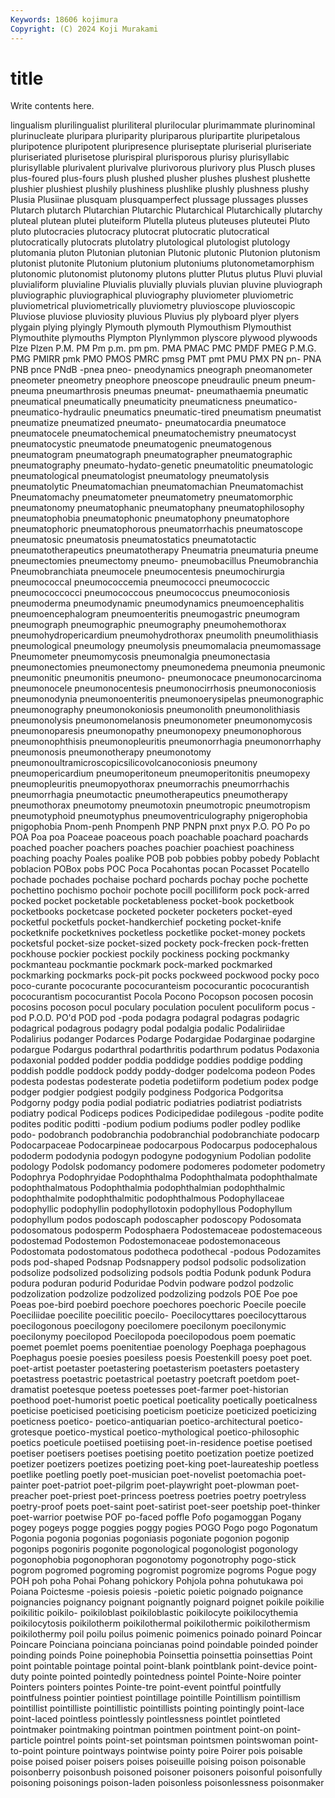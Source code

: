 ```yaml
---
Keywords: 18606 kojimura
Copyright: (C) 2024 Koji Murakami
---
```


# title

Write contents here.



lingualism plurilingualist pluriliteral plurilocular plurimammate
plurinominal plurinucleate pluripara pluriparity pluriparous pluripartite pluripetalous pluripotence pluripotent pluripresence
pluriseptate pluriserial pluriseriate pluriseriated plurisetose plurispiral plurisporous plurisy plurisyllabic plurisyllable
plurivalent plurivalve plurivorous plurivory plus Plusch pluses plus-foured plus-fours plush
plushed plusher plushes plushest plushette plushier plushiest plushily plushiness plushlike
plushly plushness plushy Plusia Plusiinae plusquam plusquamperfect plussage plussages plusses
Plutarch plutarch Plutarchian Plutarchic Plutarchical Plutarchically plutarchy pluteal plutean plutei
pluteiform Plutella pluteus pluteuses pluteutei Pluto pluto plutocracies plutocracy plutocrat
plutocratic plutocratical plutocratically plutocrats plutolatry plutological plutologist plutology plutomania pluton
Plutonian plutonian Plutonic plutonic Plutonion plutonism plutonist plutonite Plutonium plutonium
plutoniums plutonometamorphism plutonomic plutonomist plutonomy plutons plutter Plutus plutus Pluvi
pluvial pluvialiform pluvialine Pluvialis pluvially pluvials pluvian pluvine pluviograph pluviographic
pluviographical pluviography pluviometer pluviometric pluviometrical pluviometrically pluviometry pluvioscope pluvioscopic Pluviose
pluviose pluviosity pluvious Pluvius ply plyboard plyer plyers plygain plying
plyingly Plymouth plymouth Plymouthism Plymouthist Plymouthite plymouths Plympton Plynlymmon plyscore
plywood plywoods Plze Plzen P.M. PM Pm p.m. pm pm.
PMA PMAC PMC PMDF PMEG P.M.G. PMG PMIRR pmk PMO
PMOS PMRC pmsg PMT pmt PMU PMX PN pn- PNA
PNB pnce PNdB -pnea pneo- pneodynamics pneograph pneomanometer pneometer pneometry
pneophore pneoscope pneudraulic pneum pneum- pneuma pneumarthrosis pneumas pneumat- pneumathaemia
pneumatic pneumatical pneumatically pneumaticity pneumaticness pneumatico- pneumatico-hydraulic pneumatics pneumatic-tired pneumatism
pneumatist pneumatize pneumatized pneumato- pneumatocardia pneumatoce pneumatocele pneumatochemical pneumatochemistry pneumatocyst
pneumatocystic pneumatode pneumatogenic pneumatogenous pneumatogram pneumatograph pneumatographer pneumatographic pneumatography pneumato-hydato-genetic
pneumatolitic pneumatologic pneumatological pneumatologist pneumatology pneumatolysis pneumatolytic Pneumatomachian pneumatomachian Pneumatomachist
Pneumatomachy pneumatometer pneumatometry pneumatomorphic pneumatonomy pneumatophanic pneumatophany pneumatophilosophy pneumatophobia pneumatophonic
pneumatophony pneumatophore pneumatophoric pneumatophorous pneumatorrhachis pneumatoscope pneumatosic pneumatosis pneumatostatics pneumatotactic
pneumatotherapeutics pneumatotherapy Pneumatria pneumaturia pneume pneumectomies pneumectomy pneumo- pneumobacillus Pneumobranchia
Pneumobranchiata pneumocele pneumocentesis pneumochirurgia pneumococcal pneumococcemia pneumococci pneumococcic pneumococcocci pneumococcous
pneumococcus pneumoconiosis pneumoderma pneumodynamic pneumodynamics pneumoencephalitis pneumoencephalogram pneumoenteritis pneumogastric pneumogram
pneumograph pneumographic pneumography pneumohemothorax pneumohydropericardium pneumohydrothorax pneumolith pneumolithiasis pneumological pneumology
pneumolysis pneumomalacia pneumomassage Pneumometer pneumomycosis pneumonalgia pneumonectasia pneumonectomies pneumonectomy pneumonedema
pneumonia pneumonic pneumonitic pneumonitis pneumono- pneumonocace pneumonocarcinoma pneumonocele pneumonocentesis pneumonocirrhosis
pneumonoconiosis pneumonodynia pneumonoenteritis pneumonoerysipelas pneumonographic pneumonography pneumonokoniosis pneumonolith pneumonolithiasis pneumonolysis
pneumonomelanosis pneumonometer pneumonomycosis pneumonoparesis pneumonopathy pneumonopexy pneumonophorous pneumonophthisis pneumonopleuritis pneumonorrhagia
pneumonorrhaphy pneumonosis pneumonotherapy pneumonotomy pneumonoultramicroscopicsilicovolcanoconiosis pneumony pneumopericardium pneumoperitoneum pneumoperitonitis pneumopexy
pneumopleuritis pneumopyothorax pneumorrachis pneumorrhachis pneumorrhagia pneumotactic pneumotherapeutics pneumotherapy pneumothorax pneumotomy
pneumotoxin pneumotropic pneumotropism pneumotyphoid pneumotyphus pneumoventriculography pnigerophobia pnigophobia Pnom-penh Pnompenh
PNP PNPN pnxt pnyx P.O. PO Po po POA Poa
poa Poaceae poaceous poach poachable poachard poachards poached poacher poachers
poaches poachier poachiest poachiness poaching poachy Poales poalike POB pob
pobbies pobby pobedy Poblacht poblacion POBox pobs POC Poca Pocahontas
pocan Pocasset Pocatello pochade pochades pochaise pochard pochards pochay poche
pochette pochettino pochismo pochoir pochote pocill pocilliform pock pock-arred pocked
pocket pocketable pocketableness pocket-book pocketbook pocketbooks pocketcase pocketed pocketer pocketers
pocket-eyed pocketful pocketfuls pocket-handkerchief pocketing pocket-knife pocketknife pocketknives pocketless pocketlike
pocket-money pockets pocketsful pocket-size pocket-sized pockety pock-frecken pock-fretten pockhouse pockier
pockiest pockily pockiness pocking pockmanky pockmanteau pockmantie pockmark pock-marked pockmarked
pockmarking pockmarks pock-pit pocks pockweed pockwood pocky poco poco-curante pococurante
pococuranteism pococurantic pococurantish pococurantism pococurantist Pocola Pocono Pocopson pocosen pocosin
pocosins pocoson pocul poculary poculation poculent poculiform pocus -pod P.O.D.
PO'd POD pod -poda podagra podagral podagras podagric podagrical podagrous
podagry podal podalgia podalic Podaliriidae Podalirius podanger Podarces Podarge Podargidae
Podarginae podargine podargue Podargus podarthral podarthritis podarthrum podatus Podaxonia podaxonial
podded podder poddia poddidge poddies poddige podding poddish poddle poddock
poddy poddy-dodger podelcoma podeon Podes podesta podestas podesterate podetia podetiiform
podetium podex podge podger podgier podgiest podgily podginess Podgorica Podgoritsa
Podgorny podgy podia podial podiatric podiatries podiatrist podiatrists podiatry podical
Podiceps podices Podicipedidae podilegous -podite podite podites poditic poditti -podium
podium podiums podler podley podlike podo- podobranch podobranchia podobranchial podobranchiate
podocarp Podocarpaceae Podocarpineae podocarpous Podocarpus podocephalous pododerm pododynia podogyn podogyne
podogynium Podolian podolite podology Podolsk podomancy podomere podomeres podometer podometry
Podophrya Podophryidae Podophthalma Podophthalmata podophthalmate podophthalmatous Podophthalmia podophthalmian podophthalmic podophthalmite
podophthalmitic podophthalmous Podophyllaceae podophyllic podophyllin podophyllotoxin podophyllous Podophyllum podophyllum podos
podoscaph podoscapher podoscopy Podosomata podosomatous podosperm Podosphaera Podostemaceae podostemaceous podostemad
Podostemon Podostemonaceae podostemonaceous Podostomata podostomatous podotheca podothecal -podous Podozamites pods
pod-shaped Podsnap Podsnappery podsol podsolic podsolization podsolize podsolized podsolizing podsols
podtia Podunk podunk Podura podura poduran podurid Poduridae Podvin podware
podzol podzolic podzolization podzolize podzolized podzolizing podzols POE Poe poe
Poeas poe-bird poebird poechore poechores poechoric Poecile poecile Poeciliidae poecilite
poecilitic poecilo- Poecilocyttares poecilocyttarous poecilogonous poecilogony poecilomere poecilonym poecilonymic poecilonymy
poecilopod Poecilopoda poecilopodous poem poematic poemet poemlet poems poenitentiae poenology
Poephaga poephagous Poephagus poesie poesies poesiless poesis Poestenkill poesy poet
poet. poet-artist poetaster poetastering poetasterism poetasters poetastery poetastress poetastric poetastrical
poetastry poetcraft poetdom poet-dramatist poetesque poetess poetesses poet-farmer poet-historian poethood
poet-humorist poetic poetical poeticality poetically poeticalness poeticise poeticised poeticising poeticism
poeticize poeticized poeticizing poeticness poetico- poetico-antiquarian poetico-architectural poetico-grotesque poetico-mystical poetico-mythological
poetico-philosophic poetics poeticule poetiised poetiising poet-in-residence poetise poetised poetiser poetisers
poetises poetising poetito poetization poetize poetized poetizer poetizers poetizes poetizing
poet-king poet-laureateship poetless poetlike poetling poetly poet-musician poet-novelist poetomachia poet-painter
poet-patriot poet-pilgrim poet-playwright poet-plowman poet-preacher poet-priest poet-princess poetress poetries poetry
poetryless poetry-proof poets poet-saint poet-satirist poet-seer poetship poet-thinker poet-warrior poetwise
POF po-faced poffle Pofo pogamoggan Pogany pogey pogeys pogge poggies
poggy pogies POGO Pogo pogo Pogonatum Pogonia pogonia pogonias pogoniasis
pogoniate pogonion pogonip pogonips pogoniris pogonite pogonological pogonologist pogonology pogonophobia
pogonophoran pogonotomy pogonotrophy pogo-stick pogrom pogromed pogroming pogromist pogromize pogroms
Pogue pogy POH poh poha Pohai Pohang pohickory Pohjola pohna
pohutukawa poi Poiana Poictesme -poiesis poiesis -poietic poietic poignado poignance
poignancies poignancy poignant poignantly poignard poignet poikile poikilie poikilitic poikilo-
poikiloblast poikiloblastic poikilocyte poikilocythemia poikilocytosis poikilotherm poikilothermal poikilothermic poikilothermism poikilothermy
poil poilu poilus poimenic poimenics poinado poinard Poincar Poincare Poinciana
poinciana poincianas poind poindable poinded poinder poinding poinds Poine poinephobia
Poinsettia poinsettia poinsettias Point point pointable pointage pointal point-blank pointblank
point-device point-duty pointe pointed pointedly pointedness pointel Pointe-Noire pointer Pointers
pointers pointes Pointe-tre point-event pointful pointfully pointfulness pointier pointiest pointillage
pointille Pointillism pointillism pointillist pointilliste pointillistic pointillists pointing pointingly point-lace
point-laced pointless pointlessly pointlessness pointlet pointleted pointmaker pointmaking pointman pointmen
pointment point-on point-particle pointrel points point-set pointsman pointsmen pointswoman point-to-point
pointure pointways pointwise pointy poire Poirer pois poisable poise poised
poiser poisers poises poiseuille poising poison poisonable poisonberry poisonbush poisoned
poisoner poisoners poisonful poisonfully poisoning poisonings poison-laden poisonless poisonlessness poisonmaker
